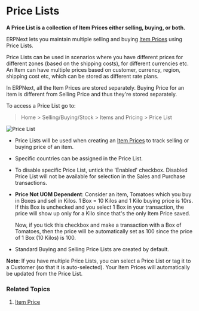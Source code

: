 <!-- add-breadcrumbs -->
# Price Lists

**A Price List is a collection of Item Prices either selling, buying, or both.**

ERPNext lets you maintain multiple selling and buying [Item Prices](/docs/user/manual/en/selling/item-price) using Price Lists.

Price Lists can be used in scenarios where you have different prices for different zones (based on the shipping costs), for different currencies etc. An Item can have multiple prices based on customer, currency, region, shipping cost etc, which can be stored as different rate plans.

In ERPNext, all the Item Prices are stored separately. Buying Price for an item is different from Selling Price and thus they're stored separately.

To access a Price List go to:

> Home > Selling/Buying/Stock > Items and Pricing > Price List

<img class="screenshot" alt="Price List" src="{{docs_base_url}}/assets/img/stock/price-list.png">

* Price Lists will be used when creating an [Item Prices](/docs/user/manual/en/selling/item-price) to track selling or buying price of an item.

* Specific countries can be assigned in the Price List.

* To disable specific Price List, untick the 'Enabled' checkbox. Disabled Price List will not be available for selection in the Sales and Purchase transactions.

* **Price Not UOM Dependent**: Consider an item, Tomatoes which you buy in Boxes and sell in Kilos. 1 Box = 10 Kilos and 1 Kilo buying price is 10rs. If this Box is unchecked and you select 1 Box in your transaction, the price will show up only for a Kilo since that's the only Item Price saved.

    Now, if you tick this checkbox and make a transaction with a Box of Tomatoes, then the price will be automatically set as 100 since the price of 1 Box (10 Kilos) is 100.

* Standard Buying and Selling Price Lists are created by default.

**Note**: If you have multiple Price Lists, you can select a Price List or tag it to a Customer (so that it is auto-selected). Your Item Prices will automatically be updated from the Price List. 

### Related Topics
1. [Item Price](/docs/user/manual/en/stock/item-price)
